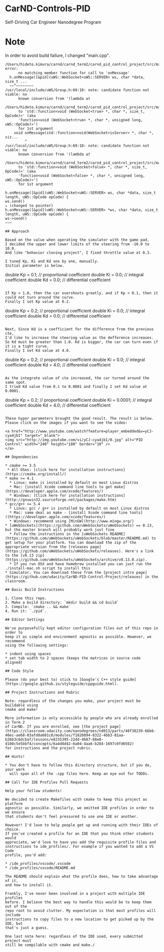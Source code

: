 # CarND-Controls-PID
Self-Driving Car Engineer Nanodegree Program

# Note 

In order to avoid build failure, I changed "main.cpp".

~~~~
/Users/hideto.kimura/carnd/carnd_term2/carnd_pid_control_project/src/main.cpp:39:5: error: 
      no matching member function for call to 'onMessage'
  h.onMessage([&pid](uWS::WebSocket<uWS::SERVER> ws, char *data, size_t ...
  ~~^~~~~~~~~
/usr/local/include/uWS/Group.h:69:10: note: candidate function not viable: no
      known conversion from '(lambda at
      /Users/hideto.kimura/carnd/carnd_term2/carnd_pid_control_project/src/main.cpp:39:15)'
      to 'std::function<void (WebSocket<true> *, char *, size_t, OpCode)>' (aka
      'function<void (WebSocket<true> *, char *, unsigned long, uWS::OpCode)>')
      for 1st argument
    void onMessage(std::function<void(WebSocket<isServer> *, char *, siz...
         ^
/usr/local/include/uWS/Group.h:69:10: note: candidate function not viable: no
      known conversion from '(lambda at
      /Users/hideto.kimura/carnd/carnd_term2/carnd_pid_control_project/src/main.cpp:39:15)'
      to 'std::function<void (WebSocket<false> *, char *, size_t, OpCode)>' (aka
      'function<void (WebSocket<false> *, char *, unsigned long, uWS::OpCode)>')
      for 1st argument
~~~~
~~~~
h.onMessage([&pid](uWS::WebSocket<uWS::SERVER> ws, char *data, size_t length, uWS::OpCode opCode) {
ws.send()
↓ (changed to pointer)
h.onMessage([&pid](uWS::WebSocket<uWS::SERVER> *ws, char *data, size_t length, uWS::OpCode opCode) {
ws->send()
~~~

## Approach

Based on the value when operating the simulator with the game pad,   
I decided the upper and lower limits of the steering from -10.0 to 10.0.  
And like "behavior cloning project", I fixed throttle value at 0.3.  

I tuned Kp, Ki and Kd one by one, manually.  
Initial parameter is below.

~~~~~
double Kp = 0.1;  // proportional coefficient
double Ki = 0.0;  // integral coefficient
double Kd = 0.0;  // differential coefficient
~~~~~

If Kp > 1.0, then the car overshoots greatly, and if Kp < 0.1, then it could not turn around the curve.  
Finally I set Kp value at 0.2.

~~~~~
double Kp = 0.2;  // proportional coefficient
double Ki = 0.0;  // integral coefficient
double Kd = 0.0;  // differential coefficient
~~~~~

Next, Since Kd is a coefficient for the difference from the previous cte,  
I'd like to increase the steering value as the defference increases.  
So Kd must be greater than 1.0. Kd is bigger, the car can turn even if it is a tight curve.  
Finally I set Kd value at 4.0.

~~~~~
double Kp = 0.2;  // proportional coefficient
double Ki = 0.0;  // integral coefficient
double Kd = 4.0;  // differential coefficient
~~~~~

As the integrate value of cte increased, the car turned around the same spot.  
I tried Kd value from 0.1 to 0.0001 and finally I set Kd value at 0.0001.

~~~~~
double Kp = 0.2;  // proportional coefficient
double Ki = 0.0001;  // integral coefficient
double Kd = 4.0;  // differential coefficient
~~~~~

These hyper parameters brought the good result. The result is below.  
Please click on the images if you want to see the video:

<a href="http://www.youtube.com/watch?feature=player_embedded&v=yCJ-cya4jbI" target="_blank">
<img src="http://img.youtube.com/vi/yCJ-cya4jbI/0.jpg" alt="PID Control" width="240" height="180" border="10" />
</a>

## Dependencies

* cmake >= 3.5
 * All OSes: [click here for installation instructions](https://cmake.org/install/)
* make >= 4.1
  * Linux: make is installed by default on most Linux distros
  * Mac: [install Xcode command line tools to get make](https://developer.apple.com/xcode/features/)
  * Windows: [Click here for installation instructions](http://gnuwin32.sourceforge.net/packages/make.htm)
* gcc/g++ >= 5.4
  * Linux: gcc / g++ is installed by default on most Linux distros
  * Mac: same deal as make - [install Xcode command line tools]((https://developer.apple.com/xcode/features/)
  * Windows: recommend using [MinGW](http://www.mingw.org/)
* [uWebSockets](https://github.com/uWebSockets/uWebSockets) == 0.13, but the master branch will probably work just fine
  * Follow the instructions in the [uWebSockets README](https://github.com/uWebSockets/uWebSockets/blob/master/README.md) to get setup for your platform. You can download the zip of the appropriate version from the [releases page](https://github.com/uWebSockets/uWebSockets/releases). Here's a link to the [v0.13 zip](https://github.com/uWebSockets/uWebSockets/archive/v0.13.0.zip).
  * If you run OSX and have homebrew installed you can just run the ./install-mac.sh script to install this
* Simulator. You can download these from the [project intro page](https://github.com/udacity/CarND-PID-Control-Project/releases) in the classroom.

## Basic Build Instructions

1. Clone this repo.
2. Make a build directory: `mkdir build && cd build`
3. Compile: `cmake .. && make`
4. Run it: `./pid`. 

## Editor Settings

We've purposefully kept editor configuration files out of this repo in order to
keep it as simple and environment agnostic as possible. However, we recommend
using the following settings:

* indent using spaces
* set tab width to 2 spaces (keeps the matrices in source code aligned)

## Code Style

Please (do your best to) stick to [Google's C++ style guide](https://google.github.io/styleguide/cppguide.html).

## Project Instructions and Rubric

Note: regardless of the changes you make, your project must be buildable using
cmake and make!

More information is only accessible by people who are already enrolled in Term 2
of CarND. If you are enrolled, see [the project page](https://classroom.udacity.com/nanodegrees/nd013/parts/40f38239-66b6-46ec-ae68-03afd8a601c8/modules/f1820894-8322-4bb3-81aa-b26b3c6dcbaf/lessons/e8235395-22dd-4b87-88e0-d108c5e5bbf4/concepts/6a4d8d42-6a04-4aa6-b284-1697c0fd6562)
for instructions and the project rubric.

## Hints!

* You don't have to follow this directory structure, but if you do, your work
  will span all of the .cpp files here. Keep an eye out for TODOs.

## Call for IDE Profiles Pull Requests

Help your fellow students!

We decided to create Makefiles with cmake to keep this project as platform
agnostic as possible. Similarly, we omitted IDE profiles in order to we ensure
that students don't feel pressured to use one IDE or another.

However! I'd love to help people get up and running with their IDEs of choice.
If you've created a profile for an IDE that you think other students would
appreciate, we'd love to have you add the requisite profile files and
instructions to ide_profiles/. For example if you wanted to add a VS Code
profile, you'd add:

* /ide_profiles/vscode/.vscode
* /ide_profiles/vscode/README.md

The README should explain what the profile does, how to take advantage of it,
and how to install it.

Frankly, I've never been involved in a project with multiple IDE profiles
before. I believe the best way to handle this would be to keep them out of the
repo root to avoid clutter. My expectation is that most profiles will include
instructions to copy files to a new location to get picked up by the IDE, but
that's just a guess.

One last note here: regardless of the IDE used, every submitted project must
still be compilable with cmake and make./

